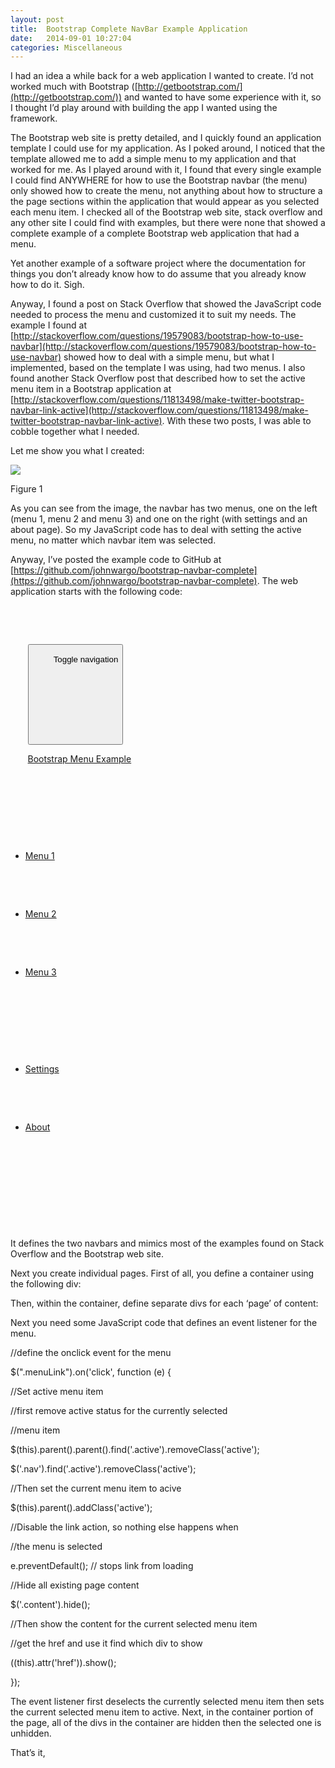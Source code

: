```yaml
---
layout: post
title:  Bootstrap Complete NavBar Example Application
date:   2014-09-01 10:27:04
categories: Miscellaneous
---
```

I had an idea a while back for a web application I wanted to create. I’d not worked much with Bootstrap ([http://getbootstrap.com/](http://getbootstrap.com/)) and wanted to have some experience with it, so I thought I’d play around with building the app I wanted using the framework.

The Bootstrap web site is pretty detailed, and I quickly found an application template I could use for my application. As I poked around, I noticed that the template allowed me to add a simple menu to my application and that worked for me. As I played around with it, I found that every single example I could find ANYWHERE for how to use the Bootstrap navbar (the menu) only showed how to create the menu, not anything about how to structure a the page sections within the application that would appear as you selected each menu item. I checked all of the Bootstrap web site, stack overflow and any other site I could find with examples, but there were none that showed a complete example of a complete Bootstrap web application that had a menu.

Yet another example of a software project where the documentation for things you don’t already know how to do assume that you already know how to do it. Sigh.

Anyway, I found a post on Stack Overflow that showed the JavaScript code needed to process the menu and customized it to suit my needs. The example I found at [http://stackoverflow.com/questions/19579083/bootstrap-how-to-use-navbar](http://stackoverflow.com/questions/19579083/bootstrap-how-to-use-navbar) showed how to deal with a simple menu, but what I implemented, based on the template I was using, had two menus. I also found another Stack Overflow post that described how to set the active menu item in a Bootstrap application at [http://stackoverflow.com/questions/11813498/make-twitter-bootstrap-navbar-link-active](http://stackoverflow.com/questions/11813498/make-twitter-bootstrap-navbar-link-active). With these two posts, I was able to cobble together what I needed.

Let me show you what I created:

![](images/stories/2014/bootstrap1.png)

Figure 1

As you can see from the image, the navbar has two menus, one on the left (menu 1, menu 2 and menu 3) and one on the right (with settings and an about page). So my JavaScript code has to deal with setting the active menu, no matter which navbar item was selected.

Anyway, I’ve posted the example code to GitHub at [https://github.com/johnwargo/bootstrap-navbar-complete](https://github.com/johnwargo/bootstrap-navbar-complete). The web application starts with the following code:

<!-- Fixed navbar -->

 <div role="navigation">

   <div class="container">

     <div class="navbar-header">

       <button type="button" data-toggle="collapse" data-target=".navbar-collapse">

         <span class="sr-only">Toggle navigation</span>

          <span class="icon-bar"></span>

         <span class="icon-bar"></span>

         <span class="icon-bar"></span>

       </button>

       <a class="navbar-brand" href="#about">Bootstrap Menu Example</a>

     </div>

     <div class="collapse navbar-collapse">

       <ul class="nav navbar-nav">

         <li><a class="menuLink" href="#menu1"><span class="glyphicon glyphicon-compressed"></span> Menu 1</a>

         </li>

         <li><a class="menuLink" href="#menu2"><span class="glyphicon glyphicon-tasks"></span> Menu 2</a>

         </li>

         <li><a class="menuLink" href="#menu3"><span class="glyphicon glyphicon-play-circle"></span> Menu 3</a>

         </li>

       </ul>

       <ul class="nav navbar-nav navbar-right">

         <li><a class="menuLink" href="#settings"><span class="glyphicon glyphicon-cog"></span> Settings</a>

         </li>

         <li class="active"><a href="#about"><span></span> About</a>

         </li>

       </ul>

     </div>

     <!--/.nav-collapse -->

   </div>

 </div>

It defines the two navbars and mimics most of the examples found on Stack Overflow and the Bootstrap web site.

Next you create individual pages. First of all, you define a container using the following div:

<div class="container">

</div>

Then, within the container, define separate divs for each ‘page’ of content:

<div class="content" id="menu1" hidden="true">

<div>

 <h1>Menu 1</h1>

</div>

<p>This is some content for the Menu 1 page.</p>’

</div>

Next you need some JavaScript code that defines an event listener for the menu.

//define the onclick event for the menu

$(".menuLink").on('click', function (e) {

//Set active menu item

//first remove active status for the currently selected

//menu item

$(this).parent().parent().find('.active').removeClass('active');

$('.nav').find('.active').removeClass('active');

//Then set the current menu item to acive

$(this).parent().addClass('active');

//Disable the link action, so nothing else happens when

//the menu is selected

e.preventDefault(); // stops link from loading

//Hide all existing page content

$('.content').hide();

//Then show the content for the current selected menu item

//get the href and use it find which div to show

$($(this).attr('href')).show();

});

The event listener first deselects the currently selected menu item then sets the current selected menu item to active. Next, in the container portion of the page, all of the divs in the container are hidden then the selected one is unhidden.

That’s it,